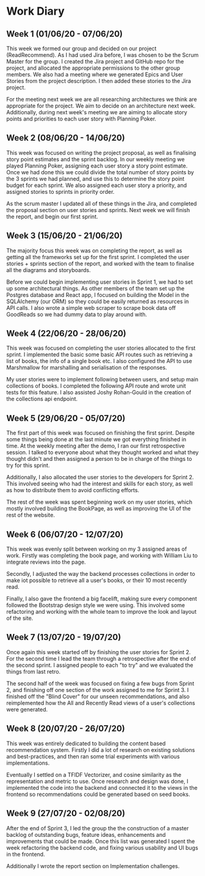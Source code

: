 # Work Diary

## Week 1 (01/06/20 - 07/06/20)

This week we formed our group and decided on our project (ReadRecommend). As I had used Jira before, I was chosen to be the Scrum Master for the group. I created the Jira project and GitHub repo for the project, and allocated the appropriate permissions to the other group members. We also had a meeting where we generated Epics and User Stories from the project description. I then added these stories to the Jira project.

For the meeting next week we are all researching architectures we think are appropriate for the project. We aim to decide on an architecture next week. Additionally, during next week's meeting we are aiming to allocate story points and priorities to each user story with Planning Poker.

## Week 2 (08/06/20 - 14/06/20)

This week was focused on writing the project proposal, as well as finalising story point estimates and the sprint backlog. In our weekly meeting we played Planning Poker, assigning each user story a story point estimate. Once we had done this we could divide the total number of story points by the 3 sprints we had planned, and use this to determine the story point budget for each sprint. We also assigned each user story a priority, and assigned stories to sprints in priority order.

As the scrum master I updated all of these things in the Jira, and completed the proposal section on user stories and sprints. Next week we will finish the report, and begin our first sprint.

## Week 3 (15/06/20 - 21/06/20)

The majority focus this week was on completing the report, as well as getting all the frameworks set up for the first sprint. I completed the user stories + sprints section of the report, and worked with the team to finalise all the diagrams and storyboards.

Before we could begin implementing user stories in Sprint 1, we had to set up some architectural things. As other members of the team set up the Postgres database and React app, I focused on building the Model in the SQLAlchemy (our ORM) so they could be easily returned as resources in API calls. I also wrote a simple web scraper to scrape book data off GoodReads so we had dummy data to play around with.

## Week 4 (22/06/20 - 28/06/20)

This week was focused on completing the user stories allocated to the first sprint. I implemented the basic some basic API routes such as retrieving a list of books, the info of a single book etc. I also configured the API to use Marshmallow for marshalling and serialisation of the responses.

My user stories were to implement following between users, and setup main collections of books. I completed the following API route and wrote unit tests for this feature. I also assisted Joshy Rohan-Gould in the creation of the collections api endpoint.

## Week 5 (29/06/20 - 05/07/20)

The first part of this week was focused on finishing the first sprint. Despite some things being done at the last minute we got everything finished in time. At the weekly meeting after the demo, I ran our first retrospective session. I talked to everyone about what they thought worked and what they thought didn't and then assigned a person to be in charge of the things to try for this sprint.

Additionally, I also allocated the user stories to the developers for Sprint 2. This involved seeing who had the interest and skills for each story, as well as how to distribute them to avoid conflicting efforts.

The rest of the week was spent beginning work on my user stories, which mostly involved building the BookPage, as well as improving the UI of the rest of the website.

## Week 6 (06/07/20 - 12/07/20)
This week was evenly split between working on my 3 assigned areas of work. Firstly was completing the book page, and working with William Liu to integrate reviews into the page. 

Secondly, I adjusted the way the backend processes collections in order to make iot possible to retrieve all a user's books, or their 10 most recently read. 

Finally, I also gave the frontend a big facelift, making sure every component followed the Bootstrap design style we were using. This involved some refactoring and working with the whole team to improve the look and layout of the site.

## Week 7 (13/07/20 - 19/07/20)
Once again this week started off by finishing the user stories for Sprint 2. For the second time I lead the team through a retrospective after the end of the second sprint. I assigned people to each "to try" and we evaluated the things from last retro. 

The second half of the week was focused on fixing a few bugs from Sprint 2, and finishing off one section of the work assigned to me for Sprint 3. I finished off the "Blind Cover" for our unseen recommendations, and also reimplemented how the All and Recently Read views of a user's collections were generated.

## Week 8 (20/07/20 - 26/07/20)
This week was entirely dedicated to building the content based recommendation system. Firstly I did a lot of research on existing solutions and best-practices, and then ran some trial experiments with various implementations.

Eventually I settled on  a TFIDF Vectorizer, and cosine similarity as the representation and metric to use. Once research and design was done, I implemented the code into the backend and connected it to the views in the frontend so recommendations could be generated based on seed books.

## Week 9 (27/07/20 - 02/08/20)
After the end of Sprint 3, I led the group the the construction of a master backlog of outstanding bugs, feature ideas, enhancements and improvements that could be made. Once this list was generated I spent the week refactoring the backend code, and fixing various usability and UI bugs in the frontend. 

Additionally I wrote the report section on Implementation challenges.
